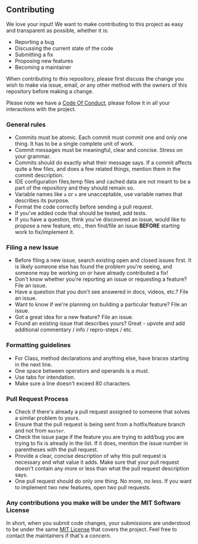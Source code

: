 ## Contributing

We love your input! We want to make contributing to this project as easy and transparent as possible, whether it is:

-   Reporting a bug
-   Discussing the current state of the code
-   Submitting a fix
-   Proposing new features
-   Becoming a maintainer

When contributing to this repository, please first discuss the change you wish to make via issue,
email, or any other method with the owners of this repository before making a change.

Please note we have a [Code Of Conduct](https://github.com/SVijayB/RentQuest/blob/master/.github/CODE_OF_CONDUCT.md), please follow it in all your interactions with the project.

### General rules

-   Commits must be atomic. Each commit must commit one and only one thing. It has to be a single complete unit of work.
-   Commit messages must be meaningful, clear and concise. Stress on your grammar.
-   Commits should do exactly what their message says. If a commit affects quite a few files, and does a few related things, mention them in the commit description.
-   IDE configuration files,temp files and cached data are not meant to be a part of the repository and they should remain so.
-   Variable names like `a` or `x` are unacceptable, use variable names that describes its purpose.
-   Format the code correctly before sending a pull request.
-   If you've added code that should be tested, add tests.
-   If you have a question, think you've discovered an issue, would like to propose a new feature, etc., then find/file an issue **BEFORE** starting work to fix/implement it.

### Filing a new Issue

-   Before filing a new issue, search existing open and closed issues first. It is likely someone else has found the problem you're seeing, and someone may be working on or have already contributed a fix!
-   Don't know whether you're reporting an issue or requesting a feature? File an issue.
-   Have a question that you don't see answered in docs, videos, etc.? File an issue.
-   Want to know if we're planning on building a particular feature? File an issue.
-   Got a great idea for a new feature? File an issue.
-   Found an existing issue that describes yours? Great - upvote and add additional commentary / info / repro-steps / etc.

### Formatting guidelines

-   For Class, method declarations and anything else, have braces starting in the next line.
-   One space between operators and operands is a must.
-   Use tabs for intendation.
-   Make sure a line doesn't exceed 80 characters.

### Pull Request Process

-   Check if there's already a pull request assigned to someone that solves a similar problem to yours.
-   Ensure that the pull request is being sent from a hotfix/feature branch and not from `master`.
-   Check the issue page if the feature you are trying to add/bug you are trying to fix is already in the list. If it does, mention the issue number in parentheses with the pull request.
-   Provide a clear, concise description of why this pull request is necessary and what value it adds. Make sure that your pull request doesn't contain any more or less than what the pull request description says.
-   One pull request should do only one thing. No more, no less. If you want to implement two new features, open two pull requests.

### Any contributions you make will be under the MIT Software License

In short, when you submit code changes, your submissions are understood to be under the same [MIT License](https://github.com/SVijayB/RentQuest/blob/master/LICENSE) that covers the project. Feel free to contact the maintainers if that's a concern.
